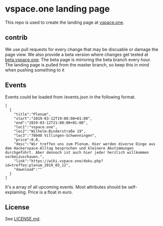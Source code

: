# vspace.one landing page
This repo is used to create the landing page at [vspace.one](http://vspace.one).

## contrib
We use pull requests for every change that may be discuable or damage the page view. We also provide a beta version where changes get tested at [beta.vspace.one](http://beta.vspace.one). The beta page is mirroring the beta branch every hour. The landing page is pulled from the master branch, so keep this in mind when pushing something to it

## Events
Events could be loaded from /events.json in the following format.
```
[
  {
    "title":"Plenum",
    "start":"2019-03-12T19:00:00+01:00",
    "end":"2019-03-12T21:00:00+01:00",
    "loc1":"vspace.one",
    "loc2":"Wilhelm-Binderstraße 19",
    "loc3":"78048 Villingen-Schwenningen",
    "price":0.0,
    "desc":"Wir treffen uns zum Plenum. Hier werden diverse Dinge aus dem Hackerspace-Alltag besprochen und kleinere Abstimmungen durchgeführt. Aber dennoch ist auch hier jeder herzlich willkommen vorbeizuschauen.",
    "link":"https://wiki.vspace.one/doku.php?id=treffen:plenum_2019_03_12",
    "download":""
  }
]
```
It's a array of all upcoming events. Most attributes should be self-explaining. Price is a float in euro.

## License
See [LICENSE.md](LICENSE.md).
